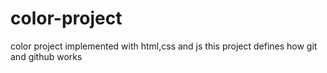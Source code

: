 # color-project
color project implemented with html,css and js
this project defines how git and github works
